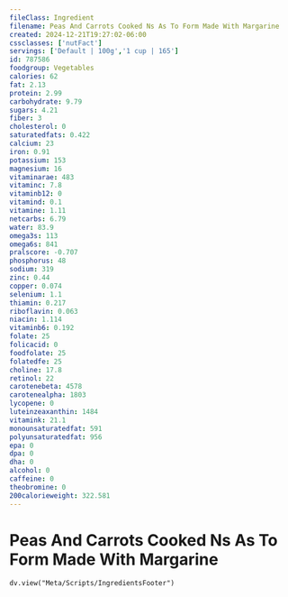```yaml
---
fileClass: Ingredient
filename: Peas And Carrots Cooked Ns As To Form Made With Margarine
created: 2024-12-21T19:27:02-06:00
cssclasses: ['nutFact']
servings: ['Default | 100g','1 cup | 165']
id: 787586
foodgroup: Vegetables
calories: 62
fat: 2.13
protein: 2.99
carbohydrate: 9.79
sugars: 4.21
fiber: 3
cholesterol: 0
saturatedfats: 0.422
calcium: 23
iron: 0.91
potassium: 153
magnesium: 16
vitaminarae: 483
vitaminc: 7.8
vitaminb12: 0
vitamind: 0.1
vitamine: 1.11
netcarbs: 6.79
water: 83.9
omega3s: 113
omega6s: 841
pralscore: -0.707
phosphorus: 48
sodium: 319
zinc: 0.44
copper: 0.074
selenium: 1.1
thiamin: 0.217
riboflavin: 0.063
niacin: 1.114
vitaminb6: 0.192
folate: 25
folicacid: 0
foodfolate: 25
folatedfe: 25
choline: 17.8
retinol: 22
carotenebeta: 4578
carotenealpha: 1803
lycopene: 0
luteinzeaxanthin: 1484
vitamink: 21.1
monounsaturatedfat: 591
polyunsaturatedfat: 956
epa: 0
dpa: 0
dha: 0
alcohol: 0
caffeine: 0
theobromine: 0
200calorieweight: 322.581
---
```


# Peas And Carrots Cooked Ns As To Form Made With Margarine

```dataviewjs
dv.view("Meta/Scripts/IngredientsFooter")
```